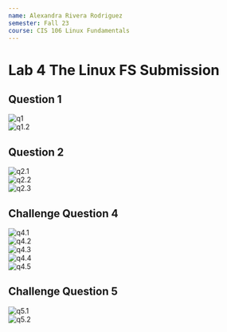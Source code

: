 ```yaml
---
name: Alexandra Rivera Rodriguez
semester: Fall 23
course: CIS 106 Linux Fundamentals
---
```


# Lab 4 The Linux FS Submission

## Question 1
![q1](lab4.1.png)<br>
![q1.2](lab4.1.2.png)<br>

## Question 2
![q2.1](lab4.2.1.png)<br>
![q2.2](lab4.2.2.png)<br>
![q2.3](lab4.2.3.png)<br>

## Challenge Question 4
![q4.1](lab4.4.1.png)<br>
![q4.2](lab4.4.2.png)<br>
![q4.3](lab4.4.3.png)<br>
![q4.4](lab4.4.4.png)<br>
![q4.5](lab4.4.5.png)<br>

## Challenge Question 5

![q5.1](lab4.5.1.png)<br>
![q5.2](lab4.5.2.png)<br>
